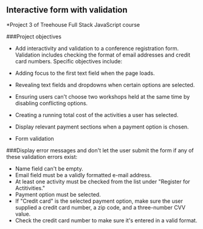 ## Interactive form with validation

*Project 3 of Treehouse Full Stack JavaScript course

###Project objectives

* Add interactivity and validation to a conference registration form. Validation includes checking the format of email addresses and credit card numbers. Specific objectives include:

* Adding focus to the first text field when the page loads.
* Revealing text fields and dropdowns when certain options are selected.
* Ensuring users can't choose two workshops held at the same time by disabling conflicting options.
* Creating a running total cost of the activities a user has selected.
* Display relevant payment sections when a payment option is chosen.
* Form validation

###Display error messages and don't let the user submit the form if any of these validation errors exist:

* Name field can't be empty.
* Email field must be a validly formatted e-mail address.
* At least one activity must be checked from the list under "Register for Actitivities."
* Payment option must be selected.
* If "Credit card" is the selected payment option, make sure the user supplied a credit card number, a zip code, and a three-number CVV value.
* Check the credit card number to make sure it's entered in a valid format.
